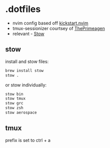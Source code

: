 # .dotfiles

- nvim config based off [kickstart.nvim](https://github.com/nvim-lua/kickstart.nvim)
- tmux-sessionizer courtsey of [ThePrimeagen](https://github.com/ThePrimeagen/.dotfiles/blob/master/bin/.local/scripts/tmux-sessionizer)
- relevant - [Stow](https://www.gnu.org/software/stow/)

## stow

install and stow files:
```sh
brew install stow
stow .
```

or stow individually:
```sh
stow bin
stow tmux
stow grc
stow zsh
stow aerospace
```

## tmux

prefix is set to ctrl + a

